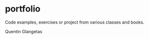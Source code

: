 # portfolio

Code examples, exercises or project from various classes and books.


Quentin Glangetas
